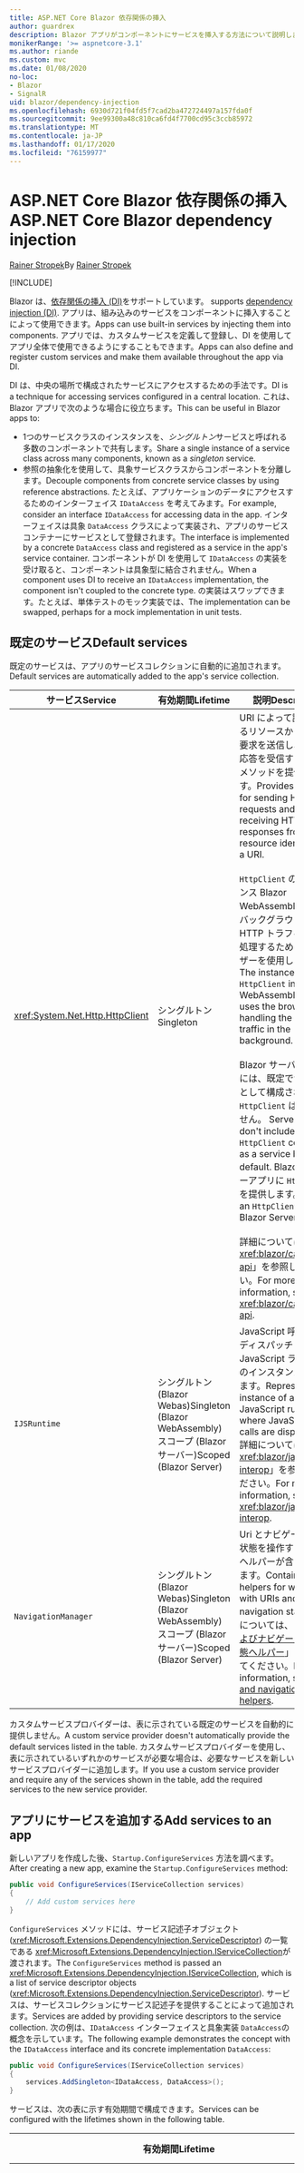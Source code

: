```yaml
---
title: ASP.NET Core Blazor 依存関係の挿入
author: guardrex
description: Blazor アプリがコンポーネントにサービスを挿入する方法について説明します。
monikerRange: '>= aspnetcore-3.1'
ms.author: riande
ms.custom: mvc
ms.date: 01/08/2020
no-loc:
- Blazor
- SignalR
uid: blazor/dependency-injection
ms.openlocfilehash: 6930d721f04fd5f7cad2ba472724497a157fda0f
ms.sourcegitcommit: 9ee99300a48c810ca6fd4f7700cd95c3ccb85972
ms.translationtype: MT
ms.contentlocale: ja-JP
ms.lasthandoff: 01/17/2020
ms.locfileid: "76159977"
---
```

# <a name="aspnet-core-opno-locblazor-dependency-injection"></a><span data-ttu-id="12f0f-103">ASP.NET Core Blazor 依存関係の挿入</span><span class="sxs-lookup"><span data-stu-id="12f0f-103">ASP.NET Core Blazor dependency injection</span></span>

<span data-ttu-id="12f0f-104">[Rainer Stropek](https://www.timecockpit.com)</span><span class="sxs-lookup"><span data-stu-id="12f0f-104">By [Rainer Stropek](https://www.timecockpit.com)</span></span>

[!INCLUDE[](~/includes/blazorwasm-preview-notice.md)]

Blazor<span data-ttu-id="12f0f-105"> は、[依存関係の挿入 (DI)](xref:fundamentals/dependency-injection)をサポートしています。</span><span class="sxs-lookup"><span data-stu-id="12f0f-105"> supports [dependency injection (DI)](xref:fundamentals/dependency-injection).</span></span> <span data-ttu-id="12f0f-106">アプリは、組み込みのサービスをコンポーネントに挿入することによって使用できます。</span><span class="sxs-lookup"><span data-stu-id="12f0f-106">Apps can use built-in services by injecting them into components.</span></span> <span data-ttu-id="12f0f-107">アプリでは、カスタムサービスを定義して登録し、DI を使用してアプリ全体で使用できるようにすることもできます。</span><span class="sxs-lookup"><span data-stu-id="12f0f-107">Apps can also define and register custom services and make them available throughout the app via DI.</span></span>

<span data-ttu-id="12f0f-108">DI は、中央の場所で構成されたサービスにアクセスするための手法です。</span><span class="sxs-lookup"><span data-stu-id="12f0f-108">DI is a technique for accessing services configured in a central location.</span></span> <span data-ttu-id="12f0f-109">これは、Blazor アプリで次のような場合に役立ちます。</span><span class="sxs-lookup"><span data-stu-id="12f0f-109">This can be useful in Blazor apps to:</span></span>

* <span data-ttu-id="12f0f-110">1つのサービスクラスのインスタンスを、*シングルトン*サービスと呼ばれる多数のコンポーネントで共有します。</span><span class="sxs-lookup"><span data-stu-id="12f0f-110">Share a single instance of a service class across many components, known as a *singleton* service.</span></span>
* <span data-ttu-id="12f0f-111">参照の抽象化を使用して、具象サービスクラスからコンポーネントを分離します。</span><span class="sxs-lookup"><span data-stu-id="12f0f-111">Decouple components from concrete service classes by using reference abstractions.</span></span> <span data-ttu-id="12f0f-112">たとえば、アプリケーションのデータにアクセスするためのインターフェイス `IDataAccess` を考えてみます。</span><span class="sxs-lookup"><span data-stu-id="12f0f-112">For example, consider an interface `IDataAccess` for accessing data in the app.</span></span> <span data-ttu-id="12f0f-113">インターフェイスは具象 `DataAccess` クラスによって実装され、アプリのサービスコンテナーにサービスとして登録されます。</span><span class="sxs-lookup"><span data-stu-id="12f0f-113">The interface is implemented by a concrete `DataAccess` class and registered as a service in the app's service container.</span></span> <span data-ttu-id="12f0f-114">コンポーネントが DI を使用して `IDataAccess` の実装を受け取ると、コンポーネントは具象型に結合されません。</span><span class="sxs-lookup"><span data-stu-id="12f0f-114">When a component uses DI to receive an `IDataAccess` implementation, the component isn't coupled to the concrete type.</span></span> <span data-ttu-id="12f0f-115">の実装はスワップできます。たとえば、単体テストのモック実装では、</span><span class="sxs-lookup"><span data-stu-id="12f0f-115">The implementation can be swapped, perhaps for a mock implementation in unit tests.</span></span>

## <a name="default-services"></a><span data-ttu-id="12f0f-116">既定のサービス</span><span class="sxs-lookup"><span data-stu-id="12f0f-116">Default services</span></span>

<span data-ttu-id="12f0f-117">既定のサービスは、アプリのサービスコレクションに自動的に追加されます。</span><span class="sxs-lookup"><span data-stu-id="12f0f-117">Default services are automatically added to the app's service collection.</span></span>

| <span data-ttu-id="12f0f-118">サービス</span><span class="sxs-lookup"><span data-stu-id="12f0f-118">Service</span></span> | <span data-ttu-id="12f0f-119">有効期間</span><span class="sxs-lookup"><span data-stu-id="12f0f-119">Lifetime</span></span> | <span data-ttu-id="12f0f-120">説明</span><span class="sxs-lookup"><span data-stu-id="12f0f-120">Description</span></span> |
| ------- | -------- | ----------- |
| <xref:System.Net.Http.HttpClient> | <span data-ttu-id="12f0f-121">シングルトン</span><span class="sxs-lookup"><span data-stu-id="12f0f-121">Singleton</span></span> | <span data-ttu-id="12f0f-122">URI によって識別されるリソースから HTTP 要求を送信し、HTTP 応答を受信するためのメソッドを提供します。</span><span class="sxs-lookup"><span data-stu-id="12f0f-122">Provides methods for sending HTTP requests and receiving HTTP responses from a resource identified by a URI.</span></span><br><br><span data-ttu-id="12f0f-123">`HttpClient` のインスタンス Blazor WebAssembly では、バックグラウンドで HTTP トラフィックを処理するためにブラウザーを使用します。</span><span class="sxs-lookup"><span data-stu-id="12f0f-123">The instance of `HttpClient` in a Blazor WebAssembly app uses the browser for handling the HTTP traffic in the background.</span></span><br><br>Blazor<span data-ttu-id="12f0f-124"> サーバーアプリには、既定でサービスとして構成されている `HttpClient` は含まれません。</span><span class="sxs-lookup"><span data-stu-id="12f0f-124"> Server apps don't include an `HttpClient` configured as a service by default.</span></span> <span data-ttu-id="12f0f-125">Blazor サーバーアプリに `HttpClient` を提供します。</span><span class="sxs-lookup"><span data-stu-id="12f0f-125">Provide an `HttpClient` to a Blazor Server app.</span></span><br><br><span data-ttu-id="12f0f-126">詳細については、「 <xref:blazor/call-web-api>」を参照してください。</span><span class="sxs-lookup"><span data-stu-id="12f0f-126">For more information, see <xref:blazor/call-web-api>.</span></span> |
| `IJSRuntime` | <span data-ttu-id="12f0f-127">シングルトン (Blazor Webas)</span><span class="sxs-lookup"><span data-stu-id="12f0f-127">Singleton (Blazor WebAssembly)</span></span><br><span data-ttu-id="12f0f-128">スコープ (Blazor サーバー)</span><span class="sxs-lookup"><span data-stu-id="12f0f-128">Scoped (Blazor Server)</span></span> | <span data-ttu-id="12f0f-129">JavaScript 呼び出しがディスパッチされる JavaScript ランタイムのインスタンスを表します。</span><span class="sxs-lookup"><span data-stu-id="12f0f-129">Represents an instance of a JavaScript runtime where JavaScript calls are dispatched.</span></span> <span data-ttu-id="12f0f-130">詳細については、「 <xref:blazor/javascript-interop>」を参照してください。</span><span class="sxs-lookup"><span data-stu-id="12f0f-130">For more information, see <xref:blazor/javascript-interop>.</span></span> |
| `NavigationManager` | <span data-ttu-id="12f0f-131">シングルトン (Blazor Webas)</span><span class="sxs-lookup"><span data-stu-id="12f0f-131">Singleton (Blazor WebAssembly)</span></span><br><span data-ttu-id="12f0f-132">スコープ (Blazor サーバー)</span><span class="sxs-lookup"><span data-stu-id="12f0f-132">Scoped (Blazor Server)</span></span> | <span data-ttu-id="12f0f-133">Uri とナビゲーション状態を操作するためのヘルパーが含まれています。</span><span class="sxs-lookup"><span data-stu-id="12f0f-133">Contains helpers for working with URIs and navigation state.</span></span> <span data-ttu-id="12f0f-134">詳細については、「 [URI およびナビゲーション状態ヘルパー](xref:blazor/routing#uri-and-navigation-state-helpers)」を参照してください。</span><span class="sxs-lookup"><span data-stu-id="12f0f-134">For more information, see [URI and navigation state helpers](xref:blazor/routing#uri-and-navigation-state-helpers).</span></span> |

<span data-ttu-id="12f0f-135">カスタムサービスプロバイダーは、表に示されている既定のサービスを自動的に提供しません。</span><span class="sxs-lookup"><span data-stu-id="12f0f-135">A custom service provider doesn't automatically provide the default services listed in the table.</span></span> <span data-ttu-id="12f0f-136">カスタムサービスプロバイダーを使用し、表に示されているいずれかのサービスが必要な場合は、必要なサービスを新しいサービスプロバイダーに追加します。</span><span class="sxs-lookup"><span data-stu-id="12f0f-136">If you use a custom service provider and require any of the services shown in the table, add the required services to the new service provider.</span></span>

## <a name="add-services-to-an-app"></a><span data-ttu-id="12f0f-137">アプリにサービスを追加する</span><span class="sxs-lookup"><span data-stu-id="12f0f-137">Add services to an app</span></span>

<span data-ttu-id="12f0f-138">新しいアプリを作成した後、`Startup.ConfigureServices` 方法を調べます。</span><span class="sxs-lookup"><span data-stu-id="12f0f-138">After creating a new app, examine the `Startup.ConfigureServices` method:</span></span>

```csharp
public void ConfigureServices(IServiceCollection services)
{
    // Add custom services here
}
```

<span data-ttu-id="12f0f-139">`ConfigureServices` メソッドには、サービス記述子オブジェクト (<xref:Microsoft.Extensions.DependencyInjection.ServiceDescriptor>) の一覧である <xref:Microsoft.Extensions.DependencyInjection.IServiceCollection>が渡されます。</span><span class="sxs-lookup"><span data-stu-id="12f0f-139">The `ConfigureServices` method is passed an <xref:Microsoft.Extensions.DependencyInjection.IServiceCollection>, which is a list of service descriptor objects (<xref:Microsoft.Extensions.DependencyInjection.ServiceDescriptor>).</span></span> <span data-ttu-id="12f0f-140">サービスは、サービスコレクションにサービス記述子を提供することによって追加されます。</span><span class="sxs-lookup"><span data-stu-id="12f0f-140">Services are added by providing service descriptors to the service collection.</span></span> <span data-ttu-id="12f0f-141">次の例は、`IDataAccess` インターフェイスと具象実装 `DataAccess`の概念を示しています。</span><span class="sxs-lookup"><span data-stu-id="12f0f-141">The following example demonstrates the concept with the `IDataAccess` interface and its concrete implementation `DataAccess`:</span></span>

```csharp
public void ConfigureServices(IServiceCollection services)
{
    services.AddSingleton<IDataAccess, DataAccess>();
}
```

<span data-ttu-id="12f0f-142">サービスは、次の表に示す有効期間で構成できます。</span><span class="sxs-lookup"><span data-stu-id="12f0f-142">Services can be configured with the lifetimes shown in the following table.</span></span>

| <span data-ttu-id="12f0f-143">有効期間</span><span class="sxs-lookup"><span data-stu-id="12f0f-143">Lifetime</span></span> | <span data-ttu-id="12f0f-144">説明</span><span class="sxs-lookup"><span data-stu-id="12f0f-144">Description</span></span> |
| -------- | ----------- |
| <xref:Microsoft.Extensions.DependencyInjection.ServiceDescriptor.Scoped*> | Blazor<span data-ttu-id="12f0f-145"> WebAssembly には、現在、DI スコープという概念はありません。</span><span class="sxs-lookup"><span data-stu-id="12f0f-145"> WebAssembly apps don't currently have a concept of DI scopes.</span></span> <span data-ttu-id="12f0f-146">`Scoped`登録されたサービスは `Singleton` サービスと同様に動作します。</span><span class="sxs-lookup"><span data-stu-id="12f0f-146">`Scoped`-registered services behave like `Singleton` services.</span></span> <span data-ttu-id="12f0f-147">ただし、Blazor サーバーホスティングモデルでは、`Scoped` の有効期間がサポートされています。</span><span class="sxs-lookup"><span data-stu-id="12f0f-147">However, the Blazor Server hosting model supports the `Scoped` lifetime.</span></span> <span data-ttu-id="12f0f-148">Blazor サーバーアプリでは、スコープが指定されたサービス登録のスコープは*接続*になります。</span><span class="sxs-lookup"><span data-stu-id="12f0f-148">In Blazor Server apps, a scoped service registration is scoped to the *connection*.</span></span> <span data-ttu-id="12f0f-149">このため、現在の目的がブラウザーでクライアント側を実行する場合でも、スコープ付きサービスを使用することは、現在のユーザーにスコープを設定する必要があるサービスに対して推奨されます。</span><span class="sxs-lookup"><span data-stu-id="12f0f-149">For this reason, using scoped services is preferred for services that should be scoped to the current user, even if the current intent is to run client-side in the browser.</span></span> |
| <xref:Microsoft.Extensions.DependencyInjection.ServiceDescriptor.Singleton*> | <span data-ttu-id="12f0f-150">DI は、サービスの*1 つのインスタンス*を作成します。</span><span class="sxs-lookup"><span data-stu-id="12f0f-150">DI creates a *single instance* of the service.</span></span> <span data-ttu-id="12f0f-151">`Singleton` サービスを必要とするすべてのコンポーネントは、同じサービスのインスタンスを受け取ります。</span><span class="sxs-lookup"><span data-stu-id="12f0f-151">All components requiring a `Singleton` service receive an instance of the same service.</span></span> |
| <xref:Microsoft.Extensions.DependencyInjection.ServiceDescriptor.Transient*> | <span data-ttu-id="12f0f-152">コンポーネントは、サービスコンテナーから `Transient` サービスのインスタンスを取得するたびに、サービスの*新しいインスタンス*を受け取ります。</span><span class="sxs-lookup"><span data-stu-id="12f0f-152">Whenever a component obtains an instance of a `Transient` service from the service container, it receives a *new instance* of the service.</span></span> |

<span data-ttu-id="12f0f-153">DI システムは ASP.NET Core の DI システムに基づいています。</span><span class="sxs-lookup"><span data-stu-id="12f0f-153">The DI system is based on the DI system in ASP.NET Core.</span></span> <span data-ttu-id="12f0f-154">詳細については、「 <xref:fundamentals/dependency-injection>」を参照してください。</span><span class="sxs-lookup"><span data-stu-id="12f0f-154">For more information, see <xref:fundamentals/dependency-injection>.</span></span>

## <a name="request-a-service-in-a-component"></a><span data-ttu-id="12f0f-155">コンポーネントでサービスを要求する</span><span class="sxs-lookup"><span data-stu-id="12f0f-155">Request a service in a component</span></span>

<span data-ttu-id="12f0f-156">サービスがサービスコレクションに追加された後、 [\@を挿入](xref:mvc/views/razor#inject)する Razor ディレクティブを使用して、サービスをコンポーネントに挿入します。</span><span class="sxs-lookup"><span data-stu-id="12f0f-156">After services are added to the service collection, inject the services into the components using the [\@inject](xref:mvc/views/razor#inject) Razor directive.</span></span> <span data-ttu-id="12f0f-157">`@inject` には、次の2つのパラメーターがあります。</span><span class="sxs-lookup"><span data-stu-id="12f0f-157">`@inject` has two parameters:</span></span>

* <span data-ttu-id="12f0f-158">挿入するサービスの型 &ndash; 入力します。</span><span class="sxs-lookup"><span data-stu-id="12f0f-158">Type &ndash; The type of the service to inject.</span></span>
* <span data-ttu-id="12f0f-159">プロパティ &ndash;、挿入された app service を受け取るプロパティの名前です。</span><span class="sxs-lookup"><span data-stu-id="12f0f-159">Property &ndash; The name of the property receiving the injected app service.</span></span> <span data-ttu-id="12f0f-160">プロパティは手動で作成する必要はありません。</span><span class="sxs-lookup"><span data-stu-id="12f0f-160">The property doesn't require manual creation.</span></span> <span data-ttu-id="12f0f-161">コンパイラによってプロパティが作成されます。</span><span class="sxs-lookup"><span data-stu-id="12f0f-161">The compiler creates the property.</span></span>

<span data-ttu-id="12f0f-162">詳細については、「 <xref:mvc/views/dependency-injection>」を参照してください。</span><span class="sxs-lookup"><span data-stu-id="12f0f-162">For more information, see <xref:mvc/views/dependency-injection>.</span></span>

<span data-ttu-id="12f0f-163">複数の `@inject` ステートメントを使用して、さまざまなサービスを挿入します。</span><span class="sxs-lookup"><span data-stu-id="12f0f-163">Use multiple `@inject` statements to inject different services.</span></span>

<span data-ttu-id="12f0f-164">次の例は、`@inject` を使用する方法を示しています。</span><span class="sxs-lookup"><span data-stu-id="12f0f-164">The following example shows how to use `@inject`.</span></span> <span data-ttu-id="12f0f-165">`Services.IDataAccess` を実装するサービスは、コンポーネントのプロパティ `DataRepository`に挿入されます。</span><span class="sxs-lookup"><span data-stu-id="12f0f-165">The service implementing `Services.IDataAccess` is injected into the component's property `DataRepository`.</span></span> <span data-ttu-id="12f0f-166">コードが `IDataAccess` 抽象化を使用するかどうかに注意してください。</span><span class="sxs-lookup"><span data-stu-id="12f0f-166">Note how the code is only using the `IDataAccess` abstraction:</span></span>

[!code-razor[](dependency-injection/samples_snapshot/3.x/CustomerList.razor?highlight=2-3,23)]

<span data-ttu-id="12f0f-167">内部的には、生成されたプロパティ (`DataRepository`) は、`InjectAttribute` 属性を使用します。</span><span class="sxs-lookup"><span data-stu-id="12f0f-167">Internally, the generated property (`DataRepository`) uses the `InjectAttribute` attribute.</span></span> <span data-ttu-id="12f0f-168">通常、この属性は直接使用されません。</span><span class="sxs-lookup"><span data-stu-id="12f0f-168">Typically, this attribute isn't used directly.</span></span> <span data-ttu-id="12f0f-169">コンポーネントに基底クラスが必要であり、基底クラスにも挿入されたプロパティが必要な場合は、`InjectAttribute`を手動で追加します。</span><span class="sxs-lookup"><span data-stu-id="12f0f-169">If a base class is required for components and injected properties are also required for the base class, manually add the `InjectAttribute`:</span></span>

```csharp
public class ComponentBase : IComponent
{
    // DI works even if using the InjectAttribute in a component's base class.
    [Inject]
    protected IDataAccess DataRepository { get; set; }
    ...
}
```

<span data-ttu-id="12f0f-170">基底クラスから派生したコンポーネントでは、`@inject` ディレクティブは必要ありません。</span><span class="sxs-lookup"><span data-stu-id="12f0f-170">In components derived from the base class, the `@inject` directive isn't required.</span></span> <span data-ttu-id="12f0f-171">基底クラスの `InjectAttribute` で十分です。</span><span class="sxs-lookup"><span data-stu-id="12f0f-171">The `InjectAttribute` of the base class is sufficient:</span></span>

```razor
@page "/demo"
@inherits ComponentBase

<h1>Demo Component</h1>
```

## <a name="use-di-in-services"></a><span data-ttu-id="12f0f-172">サービスで DI を使用する</span><span class="sxs-lookup"><span data-stu-id="12f0f-172">Use DI in services</span></span>

<span data-ttu-id="12f0f-173">複雑なサービスでは、追加のサービスが必要になる場合があります。</span><span class="sxs-lookup"><span data-stu-id="12f0f-173">Complex services might require additional services.</span></span> <span data-ttu-id="12f0f-174">前の例では、`DataAccess` に `HttpClient` 既定のサービスが必要になる場合があります。</span><span class="sxs-lookup"><span data-stu-id="12f0f-174">In the prior example, `DataAccess` might require the `HttpClient` default service.</span></span> <span data-ttu-id="12f0f-175">`@inject` (または `InjectAttribute`) は、サービスで使用できません。</span><span class="sxs-lookup"><span data-stu-id="12f0f-175">`@inject` (or the `InjectAttribute`) isn't available for use in services.</span></span> <span data-ttu-id="12f0f-176">代わりに*コンストラクターの挿入*を使用する必要があります。</span><span class="sxs-lookup"><span data-stu-id="12f0f-176">*Constructor injection* must be used instead.</span></span> <span data-ttu-id="12f0f-177">必要なサービスは、サービスのコンストラクターにパラメーターを追加することによって追加されます。</span><span class="sxs-lookup"><span data-stu-id="12f0f-177">Required services are added by adding parameters to the service's constructor.</span></span> <span data-ttu-id="12f0f-178">DI は、サービスを作成するときに、必要なサービスをコンストラクターで認識し、それに応じてそれを提供します。</span><span class="sxs-lookup"><span data-stu-id="12f0f-178">When DI creates the service, it recognizes the services it requires in the constructor and provides them accordingly.</span></span>

```csharp
public class DataAccess : IDataAccess
{
    // The constructor receives an HttpClient via dependency
    // injection. HttpClient is a default service.
    public DataAccess(HttpClient client)
    {
        ...
    }
}
```

<span data-ttu-id="12f0f-179">コンストラクターインジェクションの前提条件:</span><span class="sxs-lookup"><span data-stu-id="12f0f-179">Prerequisites for constructor injection:</span></span>

* <span data-ttu-id="12f0f-180">すべての引数が DI によって満たされることができるコンストラクターが1つ存在する必要があります。</span><span class="sxs-lookup"><span data-stu-id="12f0f-180">One constructor must exist whose arguments can all be fulfilled by DI.</span></span> <span data-ttu-id="12f0f-181">DI でカバーされない追加のパラメーターは、既定値を指定した場合に許可されます。</span><span class="sxs-lookup"><span data-stu-id="12f0f-181">Additional parameters not covered by DI are allowed if they specify default values.</span></span>
* <span data-ttu-id="12f0f-182">該当するコンストラクターは*パブリック*である必要があります。</span><span class="sxs-lookup"><span data-stu-id="12f0f-182">The applicable constructor must be *public*.</span></span>
* <span data-ttu-id="12f0f-183">1つの適用可能なコンストラクターが存在する必要があります。</span><span class="sxs-lookup"><span data-stu-id="12f0f-183">One applicable constructor must exist.</span></span> <span data-ttu-id="12f0f-184">あいまいさが発生した場合、DI は例外をスローします。</span><span class="sxs-lookup"><span data-stu-id="12f0f-184">In case of an ambiguity, DI throws an exception.</span></span>

## <a name="utility-base-component-classes-to-manage-a-di-scope"></a><span data-ttu-id="12f0f-185">DI スコープを管理するためのユーティリティの基本コンポーネントクラス</span><span class="sxs-lookup"><span data-stu-id="12f0f-185">Utility base component classes to manage a DI scope</span></span>

<span data-ttu-id="12f0f-186">ASP.NET Core アプリでは、スコープ付きサービスは通常、現在の要求にスコープが設定されます。</span><span class="sxs-lookup"><span data-stu-id="12f0f-186">In ASP.NET Core apps, scoped services are typically scoped to the current request.</span></span> <span data-ttu-id="12f0f-187">要求が完了すると、スコープまたは一時的なサービスが DI システムによって破棄されます。</span><span class="sxs-lookup"><span data-stu-id="12f0f-187">After the request completes, any scoped or transient services are disposed by the DI system.</span></span> <span data-ttu-id="12f0f-188">Blazor サーバーアプリでは、要求スコープはクライアント接続の間継続されるため、一時的でスコープのあるサービスが予想よりもはるかに長くなる可能性があります。</span><span class="sxs-lookup"><span data-stu-id="12f0f-188">In Blazor Server apps, the request scope lasts for the duration of the client connection, which can result in transient and scoped services living much longer than expected.</span></span>

<span data-ttu-id="12f0f-189">サービスのスコープをコンポーネントの有効期間に限定するために、では `OwningComponentBase` と `OwningComponentBase<TService>` 基底クラスを使用できます。</span><span class="sxs-lookup"><span data-stu-id="12f0f-189">To scope services to the lifetime of a component, can use the `OwningComponentBase` and `OwningComponentBase<TService>` base classes.</span></span> <span data-ttu-id="12f0f-190">これらの基本クラスは、コンポーネントの有効期間にスコープが設定されているサービスを解決する `IServiceProvider` 型の `ScopedServices` プロパティを公開します。</span><span class="sxs-lookup"><span data-stu-id="12f0f-190">These base classes expose a `ScopedServices` property of type `IServiceProvider` that resolve services that are scoped to the lifetime of the component.</span></span> <span data-ttu-id="12f0f-191">Razor の基底クラスから継承するコンポーネントを作成するには、`@inherits` ディレクティブを使用します。</span><span class="sxs-lookup"><span data-stu-id="12f0f-191">To author a component that inherits from a base class in Razor, use the `@inherits` directive.</span></span>

```razor
@page "/users"
@attribute [Authorize]
@inherits OwningComponentBase<Data.ApplicationDbContext>

<h1>Users (@Service.Users.Count())</h1>
<ul>
    @foreach (var user in Service.Users)
    {
        <li>@user.UserName</li>
    }
</ul>
```

> [!NOTE]
> <span data-ttu-id="12f0f-192">`@inject` または `InjectAttribute` を使用してコンポーネントに挿入されたサービスは、コンポーネントのスコープ内に作成されず、要求スコープに関連付けられます。</span><span class="sxs-lookup"><span data-stu-id="12f0f-192">Services injected into the component using `@inject` or the `InjectAttribute` aren't created in the component's scope and are tied to the request scope.</span></span>

## <a name="additional-resources"></a><span data-ttu-id="12f0f-193">その他の技術情報</span><span class="sxs-lookup"><span data-stu-id="12f0f-193">Additional resources</span></span>

* <xref:fundamentals/dependency-injection>
* <xref:mvc/views/dependency-injection>
